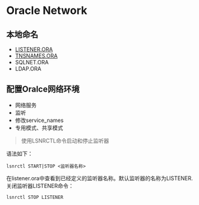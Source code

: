 # Oracle Network

## 本地命名

- [LISTENER.ORA](../sql_demo/config/listener.ora)
- [TNSNAMES.ORA](../sql_demo/config/tnsnames.ora)
- SQLNET.ORA
- LDAP.ORA

## 配置Oralce网络环境

- 网络服务
- 监听
- 修改service_names
- 专用模式、共享模式

> 使用LSNRCTL命令启动和停止监听器

语法如下：
```oracle
lsnrctl START|STOP <监听器名称>
```

在listener.ora中查看到已经定义的监听器名称。默认监听器的名称为LISTENER.
关闭监听器LISTENER命令：
```oracle
lsnrctl STOP LISTENER
```